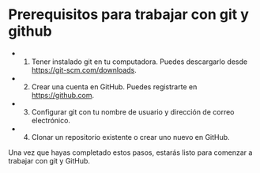 # Prerequisitos para trabajar con git y github

- 1. Tener instalado git en tu computadora. Puedes descargarlo desde https://git-scm.com/downloads.

- 2. Crear una cuenta en GitHub. Puedes registrarte en https://github.com.

- 3. Configurar git con tu nombre de usuario y dirección de correo electrónico.

- 4. Clonar un repositorio existente o crear uno nuevo en GitHub.



 Una vez que hayas completado estos pasos, estarás listo para comenzar a trabajar con git y GitHub.
